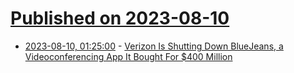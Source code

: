 # [Published on 2023-08-10](index.md)

* [2023-08-10, 01:25:00](https://news.slashdot.org/story/23/08/09/2138220/verizon-is-shutting-down-bluejeans-a-videoconferencing-app-it-bought-for-400-million?utm_source=rss1.0mainlinkanon&utm_medium=feed) - [Verizon Is Shutting Down BlueJeans, a Videoconferencing App It Bought For $400 Million](https://news.slashdot.org/story/23/08/09/2138220/verizon-is-shutting-down-bluejeans-a-videoconferencing-app-it-bought-for-400-million?utm_source=rss1.0mainlinkanon&utm_medium=feed)
